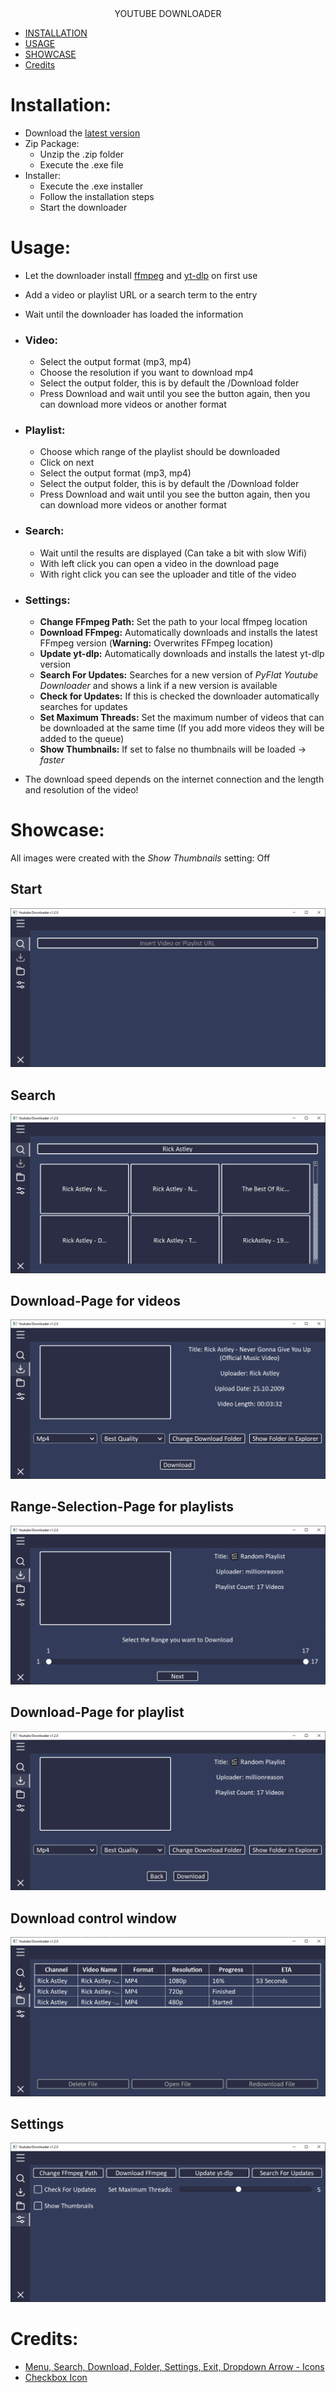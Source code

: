 <div align="center">
YOUTUBE DOWNLOADER
</div>

* [INSTALLATION](#installation)
* [USAGE](#usage)
* [SHOWCASE](#showcase)
* [Credits](#credits)

# Installation:
- Download the [latest version](https://github.com/JJSS-Johannes/YT-Downloader/releases/latest)
- Zip Package:
  - Unzip the .zip folder
  - Execute the .exe file
- Installer:
  - Execute the .exe installer
  - Follow the installation steps
  - Start the downloader

# Usage:
- Let the downloader install [ffmpeg](https://ffmpeg.org/) and [yt-dlp](https://github.com/yt-dlp/yt-dlp) on first use
- Add a video or playlist URL or a search term to the entry
- Wait until the downloader has loaded the information
- ### Video:
  - Select the output format (mp3, mp4)
  - Choose the resolution if you want to download mp4
  - Select the output folder, this is by default the /Download folder
  - Press Download and wait until you see the button again, then you can download more videos or another format
- ### Playlist:
  - Choose which range of the playlist should be downloaded
  - Click on next
  - Select the output format (mp3, mp4)
  - Select the output folder, this is by default the /Download folder
  - Press Download and wait until you see the button again, then you can download more videos or another format
- ### Search:
  - Wait until the results are displayed (Can take a bit with slow Wifi)
  - With left click you can open a video in the download page
  - With right click you can see the uploader and title of the video
- ### Settings:
  - **Change FFmpeg Path:** Set the path to your local ffmpeg location
  - **Download FFmpeg:** Automatically downloads and installs the latest FFmpeg version (**Warning:** Overwrites FFmpeg location)
  - **Update yt-dlp:** Automatically downloads and installs the latest yt-dlp version
  - **Search For Updates:** Searches for a new version of *PyFlat Youtube Downloader* and shows a link if a new version is available
  - **Check for Updates:** If this is checked the downloader automatically searches for updates
  - **Set Maximum Threads:** Set the maximum number of videos that can be downloaded at the same time (If you add more videos they will be added to the queue)
  - **Show Thumbnails:** If set to false no thumbnails will be loaded -> *faster*

- The download speed depends on the internet connection and the length and resolution of the video!

# Showcase:
All images were created with the *Show Thumbnails* setting: Off
## Start

[![](.github/Startpage.png)](#usage)
## Search

[![](.github/Search.png)](#search)
## Download-Page for videos

[![](.github/Download_Video.png)](#video)
## Range-Selection-Page for playlists

[![](.github/Select_Playlist_Range.png)](#playlist)
## Download-Page for playlist

[![](.github/Download_Playlist.png)](#playlist)
## Download control window

[![](.github/Download_Overview.png)](#usage)
## Settings

[![](.github/Settings.png)](#settings)

# Credits:
- <a href="https://github.com/Make-Lemonade/iconicicons">Menu, Search, Download, Folder, Settings, Exit, Dropdown Arrow - Icons</a>
- <a href="https://github.com/twbs/icons">Checkbox Icon</a>


